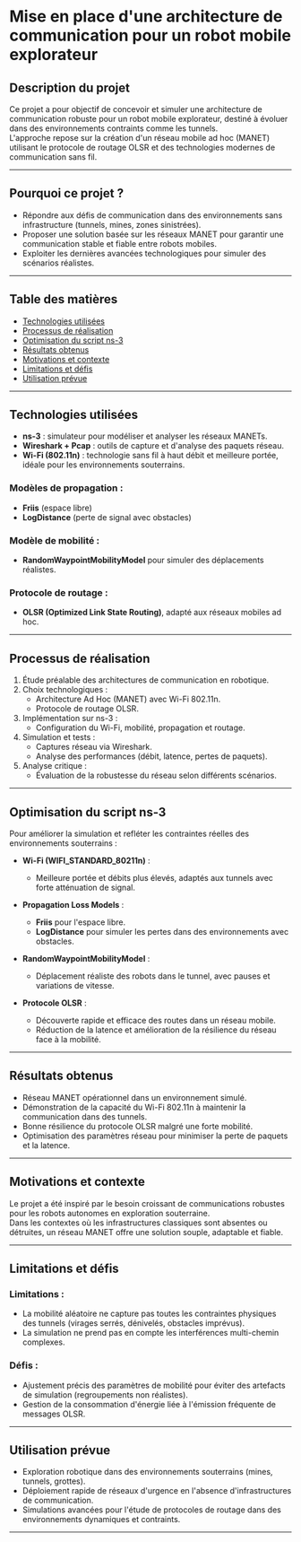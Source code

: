 # Mise en place d'une architecture de communication pour un robot mobile explorateur

## Description du projet

Ce projet a pour objectif de concevoir et simuler une architecture de communication robuste pour un robot mobile explorateur, destiné à évoluer dans des environnements contraints comme les tunnels.  
L'approche repose sur la création d'un réseau mobile ad hoc (MANET) utilisant le protocole de routage OLSR et des technologies modernes de communication sans fil.

---

## Pourquoi ce projet ?

- Répondre aux défis de communication dans des environnements sans infrastructure (tunnels, mines, zones sinistrées).
- Proposer une solution basée sur les réseaux MANET pour garantir une communication stable et fiable entre robots mobiles.
- Exploiter les dernières avancées technologiques pour simuler des scénarios réalistes.

---

## Table des matières

- [Technologies utilisées](#technologies-utilisées)
- [Processus de réalisation](#processus-de-réalisation)
- [Optimisation du script ns-3](#optimisation-du-script-ns-3)
- [Résultats obtenus](#résultats-obtenus)
- [Motivations et contexte](#motivations-et-contexte)
- [Limitations et défis](#limitations-et-défis)
- [Utilisation prévue](#utilisation-prévue)

---

## Technologies utilisées

- **ns-3** : simulateur pour modéliser et analyser les réseaux MANETs.
- **Wireshark + Pcap** : outils de capture et d'analyse des paquets réseau.
- **Wi-Fi (802.11n)** : technologie sans fil à haut débit et meilleure portée, idéale pour les environnements souterrains.

### Modèles de propagation :
- **Friis** (espace libre)
- **LogDistance** (perte de signal avec obstacles)

### Modèle de mobilité :
- **RandomWaypointMobilityModel** pour simuler des déplacements réalistes.

### Protocole de routage :
- **OLSR (Optimized Link State Routing)**, adapté aux réseaux mobiles ad hoc.

---

## Processus de réalisation

1. Étude préalable des architectures de communication en robotique.
2. Choix technologiques :
   - Architecture Ad Hoc (MANET) avec Wi-Fi 802.11n.
   - Protocole de routage OLSR.
3. Implémentation sur ns-3 :
   - Configuration du Wi-Fi, mobilité, propagation et routage.
4. Simulation et tests :
   - Captures réseau via Wireshark.
   - Analyse des performances (débit, latence, pertes de paquets).
5. Analyse critique :
   - Évaluation de la robustesse du réseau selon différents scénarios.

---

## Optimisation du script ns-3

Pour améliorer la simulation et refléter les contraintes réelles des environnements souterrains :

- **Wi-Fi (WIFI_STANDARD_80211n)** :
  - Meilleure portée et débits plus élevés, adaptés aux tunnels avec forte atténuation de signal.

- **Propagation Loss Models** :
  - **Friis** pour l'espace libre.
  - **LogDistance** pour simuler les pertes dans des environnements avec obstacles.

- **RandomWaypointMobilityModel** :
  - Déplacement réaliste des robots dans le tunnel, avec pauses et variations de vitesse.

- **Protocole OLSR** :
  - Découverte rapide et efficace des routes dans un réseau mobile.
  - Réduction de la latence et amélioration de la résilience du réseau face à la mobilité.

---

## Résultats obtenus

- Réseau MANET opérationnel dans un environnement simulé.
- Démonstration de la capacité du Wi-Fi 802.11n à maintenir la communication dans des tunnels.
- Bonne résilience du protocole OLSR malgré une forte mobilité.
- Optimisation des paramètres réseau pour minimiser la perte de paquets et la latence.

---

## Motivations et contexte

Le projet a été inspiré par le besoin croissant de communications robustes pour les robots autonomes en exploration souterraine.  
Dans les contextes où les infrastructures classiques sont absentes ou détruites, un réseau MANET offre une solution souple, adaptable et fiable.

---

## Limitations et défis

### Limitations :
- La mobilité aléatoire ne capture pas toutes les contraintes physiques des tunnels (virages serrés, dénivelés, obstacles imprévus).
- La simulation ne prend pas en compte les interférences multi-chemin complexes.

### Défis :
- Ajustement précis des paramètres de mobilité pour éviter des artefacts de simulation (regroupements non réalistes).
- Gestion de la consommation d'énergie liée à l'émission fréquente de messages OLSR.

---

## Utilisation prévue

- Exploration robotique dans des environnements souterrains (mines, tunnels, grottes).
- Déploiement rapide de réseaux d'urgence en l'absence d'infrastructures de communication.
- Simulations avancées pour l'étude de protocoles de routage dans des environnements dynamiques et contraints.

---
